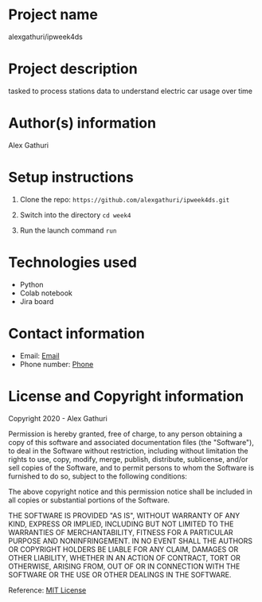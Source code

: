 # Project name
alexgathuri/ipweek4ds 

# Project description
 tasked to process stations data to understand electric car usage over time


# Author(s) information
Alex Gathuri


# Setup instructions

1. Clone the repo:
    `https://github.com/alexgathuri/ipweek4ds.git`

1. Switch into the directory
    `cd week4`

1. Run the launch command
    `run`

# Technologies used

* Python
* Colab notebook
* Jira board



# Contact information
* Email: [Email](mailto:gathurialex4@gmail.com)
* Phone number: [Phone](tel:+254715488707)

# License and Copyright information

Copyright 2020 - Alex Gathuri

Permission is hereby granted, free of charge, to any person obtaining a copy of this software and associated documentation files (the "Software"), to deal in the Software without restriction, including without limitation the rights to use, copy, modify, merge, publish, distribute, sublicense, and/or sell copies of the Software, and to permit persons to whom the Software is furnished to do so, subject to the following conditions:

The above copyright notice and this permission notice shall be included in all copies or substantial portions of the Software.

THE SOFTWARE IS PROVIDED "AS IS", WITHOUT WARRANTY OF ANY KIND, EXPRESS OR IMPLIED, INCLUDING BUT NOT LIMITED TO THE WARRANTIES OF MERCHANTABILITY, FITNESS FOR A PARTICULAR PURPOSE AND NONINFRINGEMENT. IN NO EVENT SHALL THE AUTHORS OR COPYRIGHT HOLDERS BE LIABLE FOR ANY CLAIM, DAMAGES OR OTHER LIABILITY, WHETHER IN AN ACTION OF CONTRACT, TORT OR OTHERWISE, ARISING FROM, OUT OF OR IN CONNECTION WITH THE SOFTWARE OR THE USE OR OTHER DEALINGS IN THE SOFTWARE.

Reference: [MIT License](https://opensource.org/licenses/MIT)
